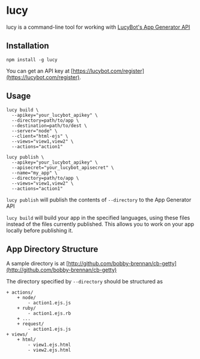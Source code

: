 # lucy
lucy is a command-line tool for working with [LucyBot's App Generator API](https://lucybot.com/)

## Installation
```
npm install -g lucy
```

You can get an API key at [https://lucybot.com/register](https://lucybot.com/register).

## Usage
```
lucy build \
  --apikey="your_lucybot_apikey" \
  --directory=path/to/app \
  --destination=path/to/dest \
  --server="node" \
  --client="html-ejs" \
  --views="view1,view2" \
  --actions="action1"
  
lucy publish \
  --apikey="your_lucybot_apikey" \
  --apisecret="your_lucybot_apisecret" \
  --name="my_app" \
  --directory=path/to/app \
  --views="view1,view2" \
  --actions="action1"
```

`lucy publish` will publish the contents of `--directory` to the App Generator API

`lucy build` will build your app in the specified languages, using these files instead of the files currently published. This allows you to work on your app locally before publishing it.

## App Directory Structure
A sample directory is at [http://github.com/bobby-brennan/cb-getty](http://github.com/bobby-brennan/cb-getty)

The directory specified by `--directory` should be structured as

```
+ actions/
    + node/
        - action1.ejs.js
    + ruby/
        - action1.ejs.rb
    + ...
    + request/
        - action1.ejs.js
+ views/
    + html/
        - view1.ejs.html
        - view2.ejs.html
```

